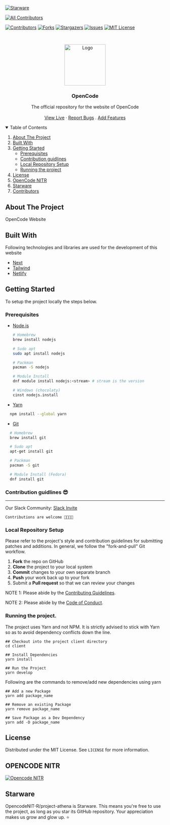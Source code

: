 [![Starware](https://img.shields.io/badge/Starware-⭐-black?labelColor=f9b00d)](https://github.com/zepfietje/starware)

<!-- ALL-CONTRIBUTORS-BADGE:START - Do not remove or modify this section -->

[![All Contributors](https://img.shields.io/badge/all_contributors-12-orange.svg?style=flat-square)](#contributors-)

<!-- ALL-CONTRIBUTORS-BADGE:END -->

[![Contributors][contributors-shield]][contributors-url]
[![Forks][forks-shield]][forks-url]
[![Stargazers][stars-shield]][stars-url]
[![Issues][issues-shield]][issues-url]
[![MIT License][license-shield]][license-url]

<br />
<p align="center">
  <a href="https://github.com/OpencodeNIT-R/Project-Athena">
    <img src="images/logo.png" alt="Logo" width="130">
  </a>

  <h3 align="center">OpenCode</h3>

  <p align="center">
    The official repository for the website of OpenCode    <br />
    <br />
    <a href="#">View Live</a>
    ·
    <a href="https://github.com/OpencodeNIT-R/Project-Athena/issues">Report Bugs</a>
    .
    <a href="https://github.com/OpencodeNIT-R/Project-Athena/issues">Add Features</a>
  </p>
</p>

<!-- TABLE OF CONTENTS -->
<details open="open">
  <summary>Table of Contents</summary>
  <ol>
    <li>
      <a href="#about-the-project">About The Project</a>
      <ul>
      </ul>
        <li><a href="#built-with">Built With</a></li>
    </li>
    <li>
      <a href="#getting-started">Getting Started</a>
      <ul>
        <li><a href="#prerequisites">Prerequisites</a></li>
        <li><a href="#contribution-guidlines">Contribution guidlines</a></li>
        <li><a href="#local-repository-setup">Local Repository Setup</a></li>
        <li><a href="#running-the-project">Running the project</a></li>
      </ul>
    </li>
    <li><a href="#license">License</a></li>
    <li><a href="#OPENCODE NITR">OpenCode NITR</a></li>
    <li><a href="#starware">Starware</a></li>
    <li><a href="#contributors">Contributors</a></li>
  </ol>
</details>

## About The Project

OpenCode Website

## Built With

Following technologies and libraries are used for the development of this website

- [Next]()
- [Tailwind]()
- [Netlify]()

## Getting Started

To setup the project locally the steps below.

### Prerequisites

- [Node.js](https://nodejs.org/en/download/)

  ```sh
  # Homebrew
  brew install nodejs

  # Sudo apt
  sudo apt install nodejs

  # Packman
  pacman -S nodejs

  # Module Install
  dnf module install nodejs:<stream> # stream is the version

  # Windows (chocolaty)
  cinst nodejs.install

  ```

- [Yarn](https://classic.yarnpkg.com/en/docs/install/)

```sh
  npm install --global yarn
```

- [Git](https://git-scm.com/downloads)

```sh
  # Homebrew
  brew install git

  # Sudo apt
  apt-get install git

  # Packman
  pacman -S git

  # Module Install (Fedora)
  dnf install git

```

### Contribution guidlines 😎

---

Our Slack Community: [Slack Invite](http://bit.ly/NITRDevs) <br>

`Contributions are welcome 🙌🏻🙌🏻`

### Local Repository Setup

Please refer to the project's style and contribution guidelines for submitting patches and additions. In general, we follow the "fork-and-pull" Git workflow.

1.  **Fork** the repo on GitHub
2.  **Clone** the project to your local system
3.  **Commit** changes to your own separate branch
4.  **Push** your work back up to your fork
5.  Submit a **Pull request** so that we can review your changes

NOTE 1: Please abide by the [Contributing Guidelines](https://github.com/OpencodeNIT-R/project-athena/blob/master/CONTRIBUTING.md).

NOTE 2: Please abide by the [Code of Conduct](https://github.com/OpencodeNIT-R/project-athena/blob/master/CODE_OF_CONDUCT.md).

### Running the project.

The project uses Yarn and not NPM. It is strictly advised to stick with Yarn so as to avoid dependency conflicts down the line.

```
## Checkout into the project client directory
cd client

## Install Dependencies
yarn install

## Run the Project
yarn develop

```

Following are the commands to remove/add new dependencies using yarn

```
## Add a new Package
yarn add package_name

## Remove an existing Package
yarn remove package_name

## Save Package as a Dev Dependency
yarn add -D package_name
```

## License

Distributed under the MIT License. See `LICENSE` for more information.

## OPENCODE NITR

[![Opencode NITR][opencode-nitr]]()

## Starware

OpencodeNIT-R/project-athena is Starware.
This means you're free to use the project, as long as you star its GitHub repository.
Your appreciation makes us grow and glow up. ⭐

<!-- MARKDOWN LINKS & IMAGES -->
<!-- https://www.markdownguide.org/basic-syntax/#reference-style-links -->

[contributors-shield]: https://img.shields.io/github/contributors/OpencodeNIT-R/project-athena?style=for-the-badge
[contributors-url]: https://github.com/OpencodeNIT-R/project-athena/graphs/contributors
[forks-shield]: https://img.shields.io/github/forks/OpencodeNIT-R/project-athena?style=for-the-badge
[forks-url]: https://github.com/OpencodeNIT-R/project-athena/network/members
[stars-shield]: https://img.shields.io/github/stars/OpencodeNIT-R/project-athena?style=for-the-badge
[stars-url]: https://github.com/OpencodeNIT-R/project-athena/stargazers
[issues-shield]: https://img.shields.io/github/issues/OpencodeNIT-R/project-athena?style=for-the-badge
[issues-url]: https://github.com/OpencodeNIT-R/project-athena/issues
[license-shield]: https://img.shields.io/github/license/OpencodeNIT-R/project-athena?style=for-the-badge
[license-url]: https://github.com/OpencodeNIT-R/project-athena/LICENSE
[Opencode-nitr]: images/logo_plus_wordmark_black.png
